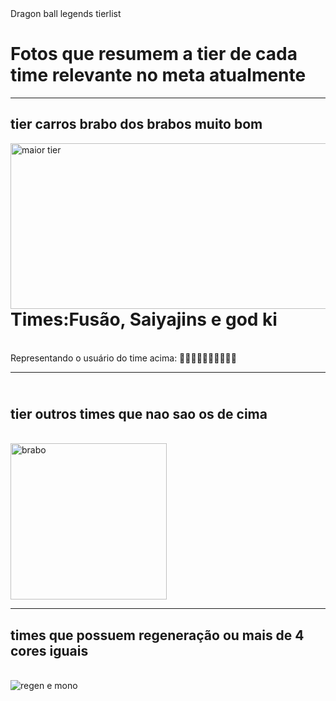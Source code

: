<!DOCTYPE html>
<html lang="pt-br">
<head>
<div>
    <meta charset="UTF-8">
    <meta http-equiv="X-UA-Compatible" content="IE=edge">
    <meta name="viewport" content="width=device-width, initial-scale=1.0">
    Dragon ball legends tierlist
    <h1>Fotos que resumem a tier de cada time relevante no meta atualmente</h1>
    <hr>
    <h2>tier carros brabo dos brabos muito bom</h2>
    <img align="left" alt="maior tier" height="265" width="600" src="https://cdn.discordapp.com/attachments/940798829987516506/941413256323547146/unknown.png"/>
    <br> <h1> Times:Fusão, Saiyajins e god ki </h1>
    <br> Representando o usuário do time acima: 💪🧠💪🧠💪🧠💪🧠💪🧠
<br>
    <hr>
    <h2> <br> tier outros times que nao sao os de cima</h2>
    <br> <img align="center" alt="brabo" height="250" width="250" src="https://media.discordapp.net/attachments/482200446958567425/562821472167657493/gif.gif"/>
    <hr>
    <h2>times que possuem regeneração ou mais de 4 cores iguais</h2>
    <br> <img align="left" alt="regen e mono" src="https://cdn.discordapp.com/attachments/940798829987516506/941407101098541087/Screenshot_2.png"/>
</head>
<body>
    
</body>
</html>

